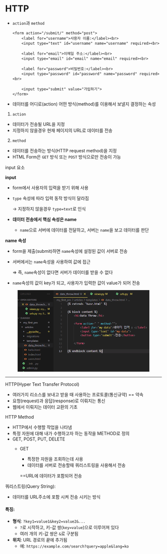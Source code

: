 # HTTP

*   `action`과 `method`

    ```
    <form action="/submit/" method="post">
        <label for="username">사용자 이름:</label><br>
        <input type="text" id="username" name="username" required><br>
        
        <label for="email">이메일 주소:</label><br>
        <input type="email" id="email" name="email" required><br>
        
        <label for="password">비밀번호:</label><br>
        <input type="password" id="password" name="password" required><br>
        
        <input type="submit" value="가입하기">
    </form>
    ```
* 데이터를 어디로(action) 어떤 방식(method)를 이용해서 보낼지 결정하는 속성

1. `action`

* 데이터가 전송될 URL을 지정
* 지정하지 않을경우 현재 페이지의 URL로 데이터를 전송

2. `method`

* 데이터를 전송하는 방식(HTTP request method)을 지정
* HTML Form은 `GET` 방식 또는 `POST` 방식으로만 전송이 가능



input 요소

**input**

* form에서 사용자의 입력을 받기 위해 사용
*   `type` 속성에 따라 입력 동작 방식이 달라짐

    → 지정하지 않을경우 `type=text`로 인식
* **데이터 전송에서 핵심 속성은 name**&#x20;
  * `name`으로 서버에 데이터를 전달하고, 서버는 `name`을 보고 데이터를 판단

**name 속성**

* form을 제출(submit)하면 `name`속성에 설정된 값이 서버로 전송
*   서버에서는 `name`속성을 사용하여 값에 접근

    ⇒ 즉, `name`속성이 없다면 서버가 데이터를 받을 수 없다
* `name`속성의 값이 key가 되고, 사용자가 입력한 값이 value가 되어 전송

<figure><img src="../../.gitbook/assets/image (29).png" alt=""><figcaption></figcaption></figure>

***

HTTP(Hyper Text Transfer Protocol)

* 여러가지 리소스를 보내고 받을 때 사용하는 프로토콜(통신규약) == 약속
* 요청(request)과 응답(response)로 이뤄지는 통신
* 웹에서 이뤄지는 데이터 교환의 기초

HTTP Method

* HTTP에서 수행할 작업을 나타냄
* 특정 자원에 대해 내가 수행하고자 하는 동작을 METHOD로 정의
* GET, POST, PUT, DELETE
  *   GET

      * 특정한 자원을 조회하는데 사용
      * 데이터를 서버로 전송할때 쿼리스트링을 사용해서 전송

      \==URL에 데이터가 포함되어 전송

쿼리스트링(Query String):

* 데이터를  URL주소에 포함 시켜 전송 시키는 방식&#x20;

#### 특징:

* **형식**: `?key1=value1&key2=value2&...`
  * `?`로 시작하고, 키-값 쌍(`key=value`)으로 이루어져 있다
  * 여러 개의 키-값 쌍은 `&`로 구분됨
* **위치**: URL 경로의 끝에 추가됨
  * 예: `https://example.com/search?query=apple&lang=ko`









